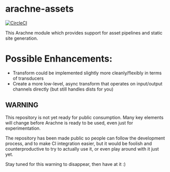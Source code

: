 # arachne-assets

[![CircleCI](https://circleci.com/gh/arachne-framework/arachne-assets.svg?style=shield)](https://circleci.com/gh/arachne-framework/arachne-assets)

This Arachne module which provides support for asset pipelines and static site generation.

# Possible Enhancements:

- Transform could be implemented slightly more cleanly/flexibly in terms of transducers
 - Create a more low-level, async transform that operates on input/output channels directly (but still handles dists for you)

## WARNING

This repository is not yet ready for public consumption. Many key
elements will change before Arachne is ready to be used, even just for
experimentation.

The repository has been made public so people can follow the
development process, and to make CI integration easier, but it would
be foolish and counterproductive to try to actually use it, or even
play around with it just yet.

Stay tuned for this warning to disappear, then have at it :)
